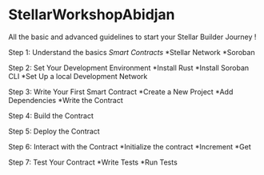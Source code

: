 # StellarWorkshopAbidjan

All the basic and advanced guidelines to start your Stellar Builder Journey !

Step 1: Understand the basics
        *Smart Contracts*
        *Stellar Network
        *Soroban
        
Step 2: Set Your Development Environment
        *Install Rust
        *Install Soroban CLI
        *Set Up a local Development Network
        
Step 3: Write Your First Smart Contract
        *Create a New Project
        *Add Dependencies
        *Write the Contract
        
Step 4: Build the Contract
        
Step 5: Deploy the Contract

Step 6: Interact with the Contract
        *Initialize the contract
        *Increment
        *Get
        
Step 7: Test Your Contract
        *Write Tests
        *Run Tests
